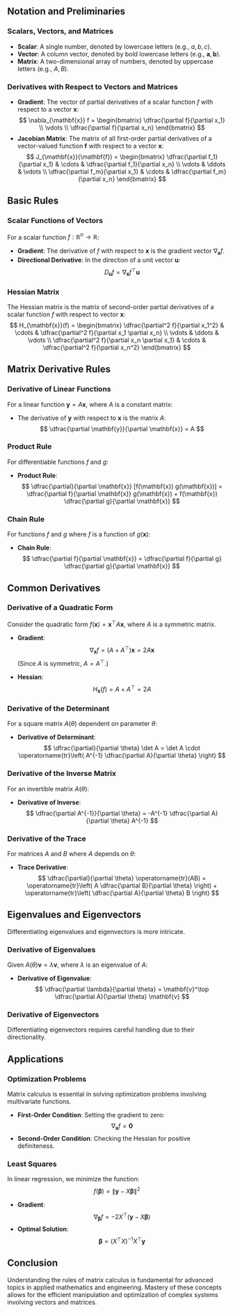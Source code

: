 ## Notation and Preliminaries

### Scalars, Vectors, and Matrices

- **Scalar**: A single number, denoted by lowercase letters (e.g., $a, b, c$).
- **Vector**: A column vector, denoted by bold lowercase letters (e.g., $\mathbf{a}, \mathbf{b}$).
- **Matrix**: A two-dimensional array of numbers, denoted by uppercase letters (e.g., $A, B$).

### Derivatives with Respect to Vectors and Matrices

- **Gradient**: The vector of partial derivatives of a scalar function $f$ with respect to a vector $\mathbf{x}$:
  $$
  \nabla_{\mathbf{x}} f = \begin{bmatrix} \dfrac{\partial f}{\partial x_1} \\ \vdots \\ \dfrac{\partial f}{\partial x_n} \end{bmatrix}
  $$
- **Jacobian Matrix**: The matrix of all first-order partial derivatives of a vector-valued function $\mathbf{f}$ with respect to a vector $\mathbf{x}$:
  $$
  J_{\mathbf{x}}(\mathbf{f}) = \begin{bmatrix} \dfrac{\partial f_1}{\partial x_1} & \cdots & \dfrac{\partial f_1}{\partial x_n} \\ \vdots & \ddots & \vdots \\ \dfrac{\partial f_m}{\partial x_1} & \cdots & \dfrac{\partial f_m}{\partial x_n} \end{bmatrix}
  $$

## Basic Rules

### Scalar Functions of Vectors

For a scalar function $f: \mathbb{R}^n \rightarrow \mathbb{R}$:

- **Gradient**: The derivative of $f$ with respect to $\mathbf{x}$ is the gradient vector $\nabla_{\mathbf{x}} f$.
- **Directional Derivative**: In the direction of a unit vector $\mathbf{u}$:
  $$
  D_{\mathbf{u}} f = \nabla_{\mathbf{x}} f^\top \mathbf{u}
  $$

### Hessian Matrix

The Hessian matrix is the matrix of second-order partial derivatives of a scalar function $f$ with respect to vector $\mathbf{x}$:
$$
H_{\mathbf{x}}(f) = \begin{bmatrix} \dfrac{\partial^2 f}{\partial x_1^2} & \cdots & \dfrac{\partial^2 f}{\partial x_1 \partial x_n} \\ \vdots & \ddots & \vdots \\ \dfrac{\partial^2 f}{\partial x_n \partial x_1} & \cdots & \dfrac{\partial^2 f}{\partial x_n^2} \end{bmatrix}
$$

## Matrix Derivative Rules

### Derivative of Linear Functions

For a linear function $\mathbf{y} = A\mathbf{x}$, where $A$ is a constant matrix:

- The derivative of $\mathbf{y}$ with respect to $\mathbf{x}$ is the matrix $A$:
  $$
  \dfrac{\partial \mathbf{y}}{\partial \mathbf{x}} = A
  $$

### Product Rule

For differentiable functions $f$ and $g$:

- **Product Rule**:
  $$
  \dfrac{\partial}{\partial \mathbf{x}} [f(\mathbf{x}) g(\mathbf{x})] = \dfrac{\partial f}{\partial \mathbf{x}} g(\mathbf{x}) + f(\mathbf{x}) \dfrac{\partial g}{\partial \mathbf{x}}
  $$

### Chain Rule

For functions $f$ and $g$ where $f$ is a function of $g(\mathbf{x})$:

- **Chain Rule**:
  $$
  \dfrac{\partial f}{\partial \mathbf{x}} = \dfrac{\partial f}{\partial g} \dfrac{\partial g}{\partial \mathbf{x}}
  $$

## Common Derivatives

### Derivative of a Quadratic Form

Consider the quadratic form $f(\mathbf{x}) = \mathbf{x}^\top A \mathbf{x}$, where $A$ is a symmetric matrix.

- **Gradient**:
  $$
  \nabla_{\mathbf{x}} f = (A + A^\top) \mathbf{x} = 2A \mathbf{x}
  $$
  (Since $A$ is symmetric, $A = A^\top$.)

- **Hessian**:
  $$
  H_{\mathbf{x}}(f) = A + A^\top = 2A
  $$

### Derivative of the Determinant

For a square matrix $A(\theta)$ dependent on parameter $\theta$:

- **Derivative of Determinant**:
  $$
  \dfrac{\partial}{\partial \theta} \det A = \det A \cdot \operatorname{tr}\left( A^{-1} \dfrac{\partial A}{\partial \theta} \right)
  $$

### Derivative of the Inverse Matrix

For an invertible matrix $A(\theta)$:

- **Derivative of Inverse**:
  $$
  \dfrac{\partial A^{-1}}{\partial \theta} = -A^{-1} \dfrac{\partial A}{\partial \theta} A^{-1}
  $$

### Derivative of the Trace

For matrices $A$ and $B$ where $A$ depends on $\theta$:

- **Trace Derivative**:
  $$
  \dfrac{\partial}{\partial \theta} \operatorname{tr}(AB) = \operatorname{tr}\left( A \dfrac{\partial B}{\partial \theta} \right) + \operatorname{tr}\left( \dfrac{\partial A}{\partial \theta} B \right)
  $$

## Eigenvalues and Eigenvectors

Differentiating eigenvalues and eigenvectors is more intricate.

### Derivative of Eigenvalues

Given $A(\theta) \mathbf{v} = \lambda \mathbf{v}$, where $\lambda$ is an eigenvalue of $A$:

- **Derivative of Eigenvalue**:
  $$
  \dfrac{\partial \lambda}{\partial \theta} = \mathbf{v}^\top \dfrac{\partial A}{\partial \theta} \mathbf{v}
  $$

### Derivative of Eigenvectors

Differentiating eigenvectors requires careful handling due to their directionality.

## Applications

### Optimization Problems

Matrix calculus is essential in solving optimization problems involving multivariate functions.

- **First-Order Condition**: Setting the gradient to zero:
  $$
  \nabla_{\mathbf{x}} f = \mathbf{0}
  $$
- **Second-Order Condition**: Checking the Hessian for positive definiteness.

### Least Squares

In linear regression, we minimize the function:
$$
f(\mathbf{\beta}) = \|\mathbf{y} - X\mathbf{\beta}\|^2
$$

- **Gradient**:
  $$
  \nabla_{\mathbf{\beta}} f = -2 X^\top (\mathbf{y} - X\mathbf{\beta})
  $$
- **Optimal Solution**:
  $$
  \mathbf{\beta} = (X^\top X)^{-1} X^\top \mathbf{y}
  $$

## Conclusion

Understanding the rules of matrix calculus is fundamental for advanced topics in applied mathematics and engineering. Mastery of these concepts allows for the efficient manipulation and optimization of complex systems involving vectors and matrices.
